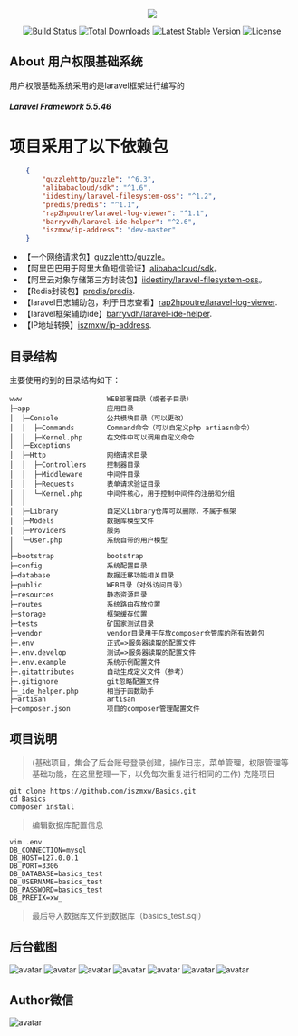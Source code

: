 <p align="center"><img src="https://laravel.com/assets/img/components/logo-laravel.svg"></p>

<p align="center">
<a href="https://travis-ci.org/laravel/framework"><img src="https://travis-ci.org/laravel/framework.svg" alt="Build Status"></a>
<a href="https://packagist.org/packages/laravel/framework"><img src="https://poser.pugx.org/laravel/framework/d/total.svg" alt="Total Downloads"></a>
<a href="https://packagist.org/packages/laravel/framework"><img src="https://poser.pugx.org/laravel/framework/v/stable.svg" alt="Latest Stable Version"></a>
<a href="https://packagist.org/packages/laravel/framework"><img src="https://poser.pugx.org/laravel/framework/license.svg" alt="License"></a>
</p>

## About 用户权限基础系统

用户权限基础系统采用的是laravel框架进行编写的

##### Laravel Framework 5.5.46

# 项目采用了以下依赖包

```json
    {
        "guzzlehttp/guzzle": "^6.3",
        "alibabacloud/sdk": "^1.6",
        "iidestiny/laravel-filesystem-oss": "^1.2",
        "predis/predis": "^1.1",
        "rap2hpoutre/laravel-log-viewer": "^1.1",
        "barryvdh/laravel-ide-helper": "^2.6",
        "iszmxw/ip-address": "dev-master"
    }
```

- 【一个网络请求包】[guzzlehttp/guzzle](https://packagist.org/packages/guzzlehttp/guzzle)。
- 【阿里巴巴用于阿里大鱼短信验证】[alibabacloud/sdk](https://packagist.org/packages/alibabacloud/sdk)。
- 【阿里云对象存储第三方封装包】[iidestiny/laravel-filesystem-oss](https://packagist.org/packages/iidestiny/laravel-filesystem-oss)。
- 【Redis封装包】[predis/predis](https://packagist.org/packages/predis/predis).
- 【laravel日志辅助包，利于日志查看】[rap2hpoutre/laravel-log-viewer](https://packagist.org/packages/rap2hpoutre/laravel-log-viewer).
- 【laravel框架辅助ide】[barryvdh/laravel-ide-helper](https://packagist.org/packages/barryvdh/laravel-ide-helper).
- 【IP地址转换】[iszmxw/ip-address](https://packagist.org/packages/iszmxw/ip-address).

## 目录结构

主要使用的到的目录结构如下：

~~~
www                     WEB部署目录（或者子目录）
├─app                   应用目录
│  ├─Console            公共模块目录（可以更改）
│  │  ├─Commands        Command命令（可以自定义php artiasn命令）
│  │  ├─Kernel.php      在文件中可以调用自定义命令
│  ├─Exceptions         
│  ├─Http               网络请求目录
│  │  ├─Controllers     控制器目录
│  │  ├─Middleware      中间件目录
│  │  ├─Requests        表单请求验证目录
│  │  └─Kernel.php      中间件核心，用于控制中间件的注册和分组
│  │
│  ├─Library            自定义Library仓库可以删除，不属于框架
│  ├─Models             数据库模型文件
│  ├─Providers          服务
│  └─User.php           系统自带的用户模型
│
├─bootstrap             bootstrap
├─config                系统配置目录
├─database              数据迁移功能相关目录
├─public                WEB目录（对外访问目录）
├─resources             静态资源目录
├─routes                系统路由存放位置
├─storage               框架缓存位置
├─tests                 矿国家测试目录
├─vendor                vendor目录用于存放composer仓管库的所有依赖包
├─.env                  正式=>服务器读取的配置文件
├─.env.develop          测试=>服务器读取的配置文件
├─.env.example          系统示例配置文件
├─.gitattributes        自动生成定义文件（参考）
├─.gitignore            git忽略配置文件
├─_ide_helper.php       相当于函数助手
├─artisan               artisan
├─composer.json         项目的composer管理配置文件
~~~

## 项目说明
>(基础项目，集合了后台账号登录创建，操作日志，菜单管理，权限管理等基础功能，在这里整理一下，以免每次重复进行相同的工作)
>克隆项目
```git
git clone https://github.com/iszmxw/Basics.git
cd Basics
composer install
```
>编辑数据库配置信息
```git
vim .env
DB_CONNECTION=mysql
DB_HOST=127.0.0.1
DB_PORT=3306
DB_DATABASE=basics_test
DB_USERNAME=basics_test
DB_PASSWORD=basics_test
DB_PREFIX=xw_
```
>最后导入数据库文件到数据库（basics_test.sql）

## 后台截图
![avatar](/public/images/ht01.png)
![avatar](/public/images/ht02.png)
![avatar](/public/images/ht03.png)
![avatar](/public/images/ht04.png)
![avatar](/public/images/ht05.png)
![avatar](/public/images/ht06.png)
![avatar](/public/images/ht08.png)

## Author微信
![avatar](/public/images/my.png)

